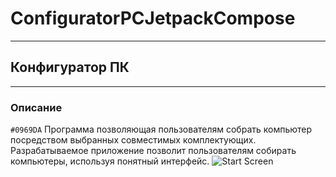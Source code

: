 # ConfiguratorPCJetpackCompose
---
## Конфигуратор ПК
---
### Описание
`#0969DA` Программа позволяющая пользователям собрать компьютер посредством выбранных совместимых комплектующих. Разрабатываемое приложение 
позволит пользователям собирать компьютеры, используя понятный интерфейс.
![Start Screen](https://user-images.githubusercontent.com/96525915/195094016-39bd64eb-7cf7-491e-940f-b6267c150a9c.png)
